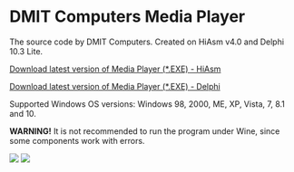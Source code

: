 # DMIT Computers Media Player
The source code by DMIT Computers.
Created on HiAsm v4.0 and Delphi 10.3 Lite.
<p><a href="https://github.com/dmitryevdev/dmc-mediaplayer/releases/tag/3.0.753">Download latest version of Media Player (*.EXE) - HiAsm</a></p><p><a href="https://github.com/dmitryevdev/dmc-mediaplayer/releases/tag/3.1.1153.D">Download latest version of Media Player (*.EXE) - Delphi</a>
<p>Supported Windows OS versions: Windows 98, 2000, ME, XP, Vista, 7, 8.1 and 10.</p>
<p><b>WARNING!</b> It is not recommended to run the program under Wine, since some components work with errors.</p>
<p><img src='https://raw.githubusercontent.com/dmitryevdev/dmc-mediaplayer/master/view.png'>
<img src='https://raw.githubusercontent.com/dmitryevdev/dmc-mediaplayer/master/view2.png'></p>
